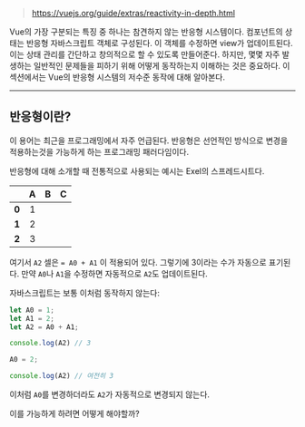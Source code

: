 > https://vuejs.org/guide/extras/reactivity-in-depth.html

Vue의 가장 구분되는 특징 중 하나는 참견하지 않는 반응형 시스템이다. 컴포넌트의 상태는 반응형 자바스크립트 객체로 구성된다. 이 객체를 수정하면 view가 업데이트된다. 이는 상태 관리를 간단하고 창의적으로 할 수 있도록 만들어준다. 하지만, 몇몇 자주 발생하는 일반적인 문제들을 피하기 위해 어떻게 동작하는지 이해하는 것은 중요하다. 이 섹션에서는 Vue의 반응형 시스템의 저수준 동작에 대해 알아본다.

---

## 반응형이란?

이 용어는 최근을 프로그래밍에서 자주 언급된다. 반응형은 선언적인 방식으로 변경을 적용하는것을 가능하게 하는 프로그래밍 패러다임이다.

반응형에 대해 소개할 때 전통적으로 사용되는 예시는 Exel의 스프레드시트다.


|       |  A  |  B  |  C  |
| :---: | :-: | :-: | :-: |
| **0** |  1  |     |     |
| **1** |  2  |     |     |
| **2** |  3  |     |     |


여기서 `A2` 셀은 `= A0 + A1` 이 적용되어 있다. 그렇기에 3이라는 수가 자동으로 표기된다. 만약 `A0`나 `A1`을 수정하면 자동적으로 `A2`도 업데이트된다.

자바스크립트는 보통 이처럼 동작하지 않는다:
```js
let A0 = 1;
let A1 = 2;
let A2 = A0 + A1;

console.log(A2) // 3

A0 = 2;

console.log(A2) // 여전히 3
```

이처럼 `A0`를 변경하더라도 `A2`가 자동적으로 변경되지 않는다.

이를 가능하게 하려면 어떻게 해야할까?
